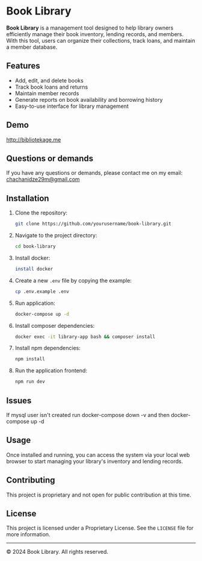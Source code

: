 # Book Library

**Book Library** is a management tool designed to help library owners efficiently manage their book inventory, lending records, and members. With this tool, users can organize their collections, track loans, and maintain a member database.

## Features

- Add, edit, and delete books
- Track book loans and returns
- Maintain member records
- Generate reports on book availability and borrowing history
- Easy-to-use interface for library management

## Demo

http://bibliotekage.me

## Questions or demands

If you have any questions or demands, please contact me on my email: chachanidze29m@gmail.com

## Installation

1. Clone the repository:

    ```bash
    git clone https://github.com/yourusername/book-library.git
    ```

2. Navigate to the project directory:

    ```bash
    cd book-library
    ```
   
3. Install docker:

    ```bash
    install docker
    ```

4. Create a new `.env` file by copying the example:

    ```bash
    cp .env.example .env
    ```
   
5. Run application:

    ```bash
    docker-compose up -d
    ```

6. Install composer dependencies:

    ```bash
    docker exec -it library-app bash && composer install
    ```

7. Install npm dependencies:

    ```bash
    npm install
    ```

8. Run the application frontend:

    ```bash
    npm run dev
    ```

## Issues

If mysql user isn't created run docker-compose down -v and then docker-compose up -d

## Usage

Once installed and running, you can access the system via your local web browser to start managing your library's inventory and lending records.

## Contributing

This project is proprietary and not open for public contribution at this time.

## License

This project is licensed under a Proprietary License. See the `LICENSE` file for more information.

---

© 2024 Book Library. All rights reserved.
